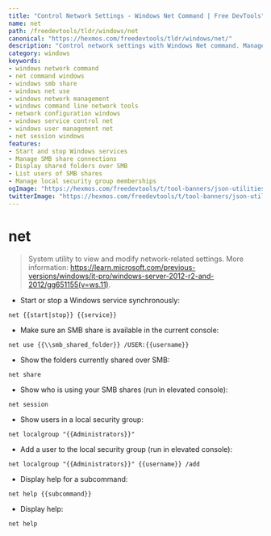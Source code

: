 ```yaml
---
title: "Control Network Settings - Windows Net Command | Free DevTools"
name: net
path: /freedevtools/tldr/windows/net
canonical: "https://hexmos.com/freedevtools/tldr/windows/net/"
description: "Control network settings with Windows Net command. Manage SMB shares, users, and services using the command line interface. Free online tool, no registration required."
category: windows
keywords:
- windows network command
- net command windows
- windows smb share
- windows net use
- windows network management
- windows command line network tools
- network configuration windows
- windows service control net
- windows user management net
- net session windows
features:
- Start and stop Windows services
- Manage SMB share connections
- Display shared folders over SMB
- List users of SMB shares
- Manage local security group memberships
ogImage: "https://hexmos.com/freedevtools/t/tool-banners/json-utilities-banner.png"
twitterImage: "https://hexmos.com/freedevtools/t/tool-banners/json-utilities-banner.png"
---
```


# net

> System utility to view and modify network-related settings.
> More information: <https://learn.microsoft.com/previous-versions/windows/it-pro/windows-server-2012-r2-and-2012/gg651155(v=ws.11)>.

- Start or stop a Windows service synchronously:

`net {{start|stop}} {{service}}`

- Make sure an SMB share is available in the current console:

`net use {{\\smb_shared_folder}} /USER:{{username}}`

- Show the folders currently shared over SMB:

`net share`

- Show who is using your SMB shares (run in elevated console):

`net session`

- Show users in a local security group:

`net localgroup "{{Administrators}}"`

- Add a user to the local security group (run in elevated console):

`net localgroup "{{Administrators}}" {{username}} /add`

- Display help for a subcommand:

`net help {{subcommand}}`

- Display help:

`net help`
